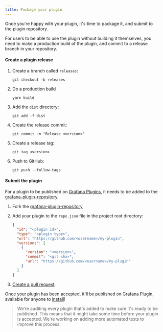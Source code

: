 ```yaml
---
title: Package your plugin
---
```


Once you're happy with your plugin, it's time to package it, and submit to the plugin repository.

For users to be able to use the plugin without building it themselves, you need to make a production build of the plugin, and commit to a release branch in your repository.

#### Create a plugin release

1. Create a branch called `releases`:
   ```
   git checkout -b releases
   ```

1. Do a production build
   ```
   yarn build
   ```

1. Add the `dist` directory:
   ```
   git add -f dist
   ```

1. Create the release commit:
   ```
   git commit -m "Release <version>"
   ```

1. Create a release tag:
   ```
   git tag <version>
   ```

1. Push to GitHub:
   ```
   git push --follow-tags
   ```

#### Submit the plugin

For a plugin to be published on [Grafana Plugins](https://grafana.com/grafana/plugins), it needs to be added to the [grafana-plugin-repository](https://github.com/grafana/grafana-plugin-repository).

1. Fork the [grafana-plugin-repository](https://github.com/grafana/grafana-plugin-repository)

1. Add your plugin to the `repo.json` file in the project root directory:
   ```json
   {
     "id": "<plugin id>",
     "type": "<plugin type>",
     "url": "https://github.com/<username>/my-plugin",
     "versions": [
       {
         "version": "<version>",
         "commit": "<git sha>",
         "url": "https://github.com/<username>/my-plugin"
       }
     ]
   }
   ```

1. [Create a pull request](https://github.com/grafana/grafana-plugin-repository/pull/new/master).

Once your plugin has been accepted, it'll be published on [Grafana Plugin](https://grafana.com/grafana/plugins), available for anyone to [install](https://grafana.com/docs/grafana/latest/plugins/installation)!

> We're auditing every plugin that's added to make sure it's ready to be published. This means that it might take some time before your plugin is accepted. We're working on adding more automated tests to improve this process.
